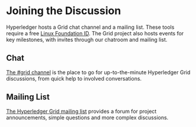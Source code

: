 # Joining the Discussion

<!--
  Copyright (c) 2018-2019, Bitwise IO, Inc.
  Copyright (c) 2015-2017, Intel Corporation.
  Licensed under Creative Commons Attribution 4.0 International License
  https://creativecommons.org/licenses/by/4.0/
-->

Hyperledger hosts a Grid chat channel and a mailing list. These tools require a
free [Linux Foundation ID](https://identity.linuxfoundation.org). The Grid project
also hosts events for key milestones, with invites through our chatroom and mailing list.

## Chat

[The #grid channel](https://chat.hyperledger.org/channel/grid) is the place to
go for up-to-the-minute Hyperledger Grid discussions, from quick help to
involved conversations.

## Mailing List

[The Hyperledger Grid mailing list](https://lists.hyperledger.org/g/grid)
provides a forum for project announcements, simple questions and more complex discussions.
